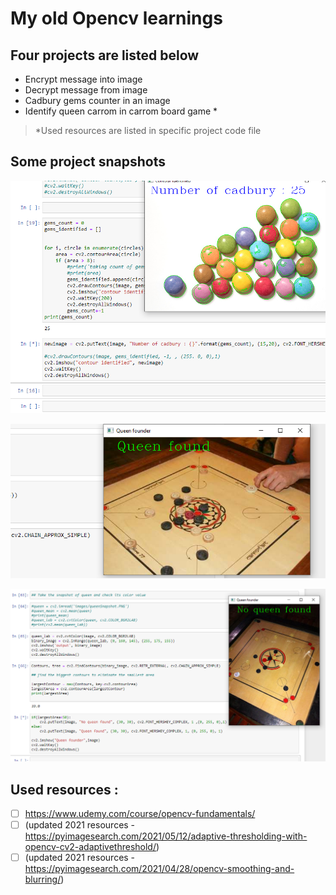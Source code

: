 # My old Opencv learnings 

## Four projects are listed below

- Encrypt message into image
- Decrypt message from image
- Cadbury gems counter in an image
- Identify queen carrom in carrom board game *

> *Used resources are listed in specific project code file 

## Some project snapshots

![Cadbury gems counter](https://github.com/sayanpr8175/my-opencv-learnings-old/blob/f12897a903af3210e502ab9be215605f5b62b52c/snapshots/cadbury_detector.PNG)


![Carrom board queen found](https://github.com/sayanpr8175/my-opencv-learnings-old/blob/ba84f5af6ea295b2780550504c40c099c74f2305/snapshots/queen_found.PNG)


![Carrom board no queen found](https://github.com/sayanpr8175/my-opencv-learnings-old/blob/main/snapshots/noqueenFound.PNG)


## Used resources :

- [ ] https://www.udemy.com/course/opencv-fundamentals/
- [ ] (updated 2021 resources - https://pyimagesearch.com/2021/05/12/adaptive-thresholding-with-opencv-cv2-adaptivethreshold/)
- [ ] (updated 2021 resources - https://pyimagesearch.com/2021/04/28/opencv-smoothing-and-blurring/)
